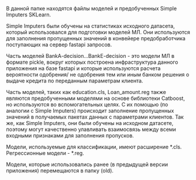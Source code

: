 В данной папке находятся файлы моделей и предобученных Simple Imputers SKLearn.

Simple Imputers были обучены на статистиках исходного датасета, который использовался для подготовки моделей МЛ. Они используются для заполнения пропущенных значений в конвейере предобработчика поступающих на сервер fastapi запросов.

Часть моделей BankA-decision...BankE-decision - это модели МЛ в формате pickle, вокруг которых построена инфраструктура данного приложения на базе fastapi и которые используются расчета вероятности одобрения/ не одобрения тем или иным банком решения о выдаче кредита по переданным параметрам клиента.

Часть моделей, таких как education.cls, Loan_amount.reg также являются предобученными моделями на основе библиотеки Catboost, но используются во вспомогательных целях. С их помощью (по аналогии с Simple Imputers) происходит заполнение пропущенных значений в получаемых пакетах данных с параметрами клиентов. Так же, как Simple Imputers, они были обучены на исходном датасете, поэтому могут качественно улавливать взаимосвязь между всеми входными признаками для заполнения пропусков.

Модели, используемые для классификации, имеют расширение *.cls. Регрессионные модели - *.reg.

Модели, которые использовались ранее (в предыдущей версии приложения) перемещаются в папку (old).

